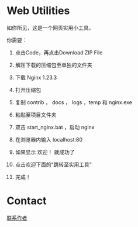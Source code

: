 # Web Utilities
如你所见，这是一个网页实用小工具。

你需要：

1. 点击Code，再点击Download ZIP File

2. 解压下载的压缩包至单独的文件夹

3. 下载 Nginx 1.23.3

4. 打开压缩包

5. 复制 contrib ， docs ， logs ，temp 和 nginx.exe

6. 粘贴至项目文件夹

7. 双击 start_nginx.bat ，启动 nginx

8. 在浏览器内输入 localhost:80

9. 如果显示 欢迎！ 就成功了

10. 点击欢迎下面的“跳转至实用工具”

11. 完成！

# Contact

[联系作者](tencent://AddContact/?fromId=45&fromSubId=1&subcmd=all&uin=484029294&website=www.oicqzone.com)